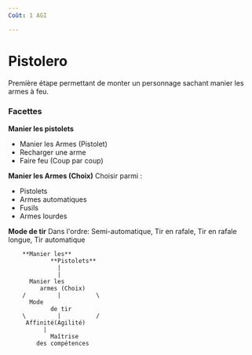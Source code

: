 ```yaml
---
Coût: 1 AGI

---
```


# Pistolero

Première étape permettant de monter un personnage sachant manier les armes à feu.

### Facettes 
**Manier les pistolets**
* Manier les Armes (Pistolet)
* Recharger une arme
* Faire feu (Coup par coup)

**Manier les Armes (Choix)**
Choisir parmi :
 * Pistolets 
 * Armes automatiques
 * Fusils
 * Armes lourdes

**Mode de tir**
Dans l'ordre: Semi-automatique, Tir en rafale, Tir en rafale longue, Tir automatique

```
    **Manier les**
            **Pistolets**
              |
              |
      Manier les
         armes (Choix)
    /         |          \
      Mode      
            de tir 
    \         |          /
     Affinité(Agilité)
          |
            Maîtrise 
        des compétences 
```
